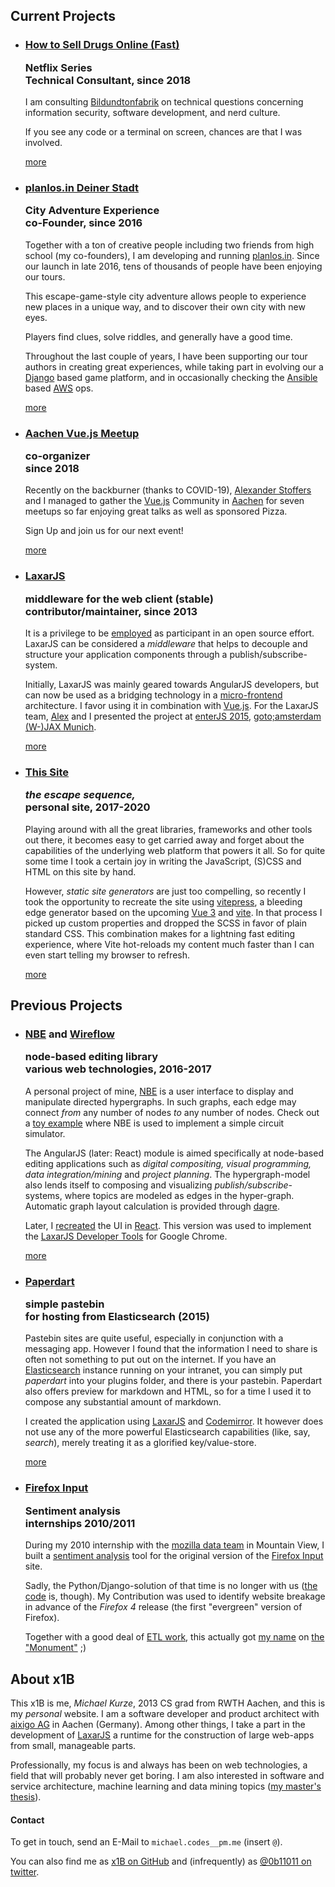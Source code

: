 
<section class="projects" id="projects">

## Current Projects

* ### [How to Sell Drugs Online (Fast)](https://www.netflix.com/de/title/80218448) <p class="sub-head">Netflix Series <br> Technical Consultant, since 2018 </p>

  I am consulting [Bildundtonfabrik](https://btf.de) on technical questions concerning information security, software development, and nerd culture.

  If you see any code or a terminal on screen, chances are that I
  was involved.

  [more](https://www.netflix.com/de/title/80218448)


* ### [planlos.in Deiner Stadt](https://www.planlos.in) <p class="sub-head">City Adventure Experience<br> co-Founder, since 2016</p>

  Together with a ton of creative people including two friends from high school (my co-founders),
  I am developing and running [planlos.in](https://www.planlos.in).
  Since our launch in late 2016, tens of thousands of people have been enjoying our tours.

  This escape-game-style city adventure allows people
  to experience new places in a unique way, and to discover their
  own city with new eyes.

  Players find clues, solve riddles, and generally have a good time.

  Throughout the last couple of years,
  I have been supporting our tour authors in creating great experiences,
  while taking part in evolving our a [Django](https://docs.djangoproject.com) based game platform,
  and in occasionally checking the [Ansible](https://docs.ansible.com/) based [AWS](https://aws.amazon.com/) ops.

  [more](https://www.planlos.in)


* ### [Aachen Vue.js Meetup](https://www.meetup.com/aachen-vue-js-meetup/) <p class="sub-head">co-organizer<br>since 2018</p>

  Recently on the backburner (thanks to COVID-19),
  [Alexander Stoffers](https://next-audit.de/) and I managed to gather the [Vue.js](https://vuejs.org/)
  Community in [Aachen](https://en.wikipedia.org/wiki/Aachen) for seven meetups so far
  enjoying great talks as well as sponsored Pizza.

  Sign Up and join us for our next event!

  [more](https://www.meetup.com/aachen-vue-js-meetup/)


* ### [LaxarJS](http://laxarjs.org) <p class="sub-head">middleware for the web client (stable)<br> contributor/maintainer, since 2013</p>

  It is a privilege to be [employed](http://www.aixigo.de) as participant in an open source effort.
  LaxarJS can be considered a _middleware_ that helps to decouple and structure your application components
  through a publish/subscribe-system.

  Initially, LaxarJS was mainly geared towards AngularJS developers,
  but can now be used as a bridging technology in a
  [micro-frontend](https://martinfowler.com/articles/micro-frontends.html) architecture.
  I favor using it in combination with [Vue.js](https://vuejs.org).
  For the LaxarJS team, [Alex](https://twitter.com/alex3683) and I presented the project at
  [enterJS 2015](http://www.enterjs.de/abstracts/#laxarjs),
  [goto;amsterdam](http://gotocon.com/amsterdam-2016/presentations/show_presentation.jsp?oid=7800)
  [(W-)JAX Munich](https://jaxenter.de/ein-wenig-streiterei-auf-kindergartenniveau-wird-es-zwischen-java-und-javascript-verfechtern-wohl-immer-geben-34846).

  [more](http://laxarjs.org)


* ### [This Site](#top) <p class="sub-head">_the escape sequence,_<br /> personal site, 2017-2020</p>

  Playing around with all the great libraries, frameworks and other tools out there, it becomes easy to get carried away and forget about the capabilities of the underlying web platform that powers it all.
  So for quite some time I took a certain joy in writing the JavaScript, (S)CSS and HTML on this site by hand.

  However, _static site generators_ are just too compelling,
  so recently I took the opportunity to recreate the site using [vitepress](https://github.com/vuejs/vitepress),
  a bleeding edge generator based on the upcoming [Vue 3](https://v3.vuejs.org/) and [vite](https://github.com/vitejs/vite).
  In that process I picked up custom properties and dropped the SCSS in favor of plain standard CSS.
  This combination makes for a lightning fast editing experience, where Vite hot-reloads my content much faster than I
  can even start telling my browser to refresh.

  [more](https://github.com/x1B/x1b.github.io/)


## Previous Projects

* ### [NBE](https://github.com/x1B/nbe) and [Wireflow](https://github.com/x1B/wireflow) <p class="sub-head">node-based editing library<br> various web technologies, 2016-2017</p>

  A personal project of mine, [NBE](https://github.com/x1B/nbe) is a user interface to display and manipulate directed hypergraphs.
  In such graphs, each edge may connect _from_ any number of nodes _to_ any number of nodes.
  Check out a [toy example](/projects/nbe/examples/logic/) where NBE is used to implement a simple circuit simulator.

  The AngularJS (later: React) module is aimed specifically at node-based editing applications such as
  _digital compositing, visual programming, data integration/mining_ and _project planning_.
  The hypergraph-model also lends itself to composing and visualizing _publish/subscribe_-systems,
  where topics are modeled as edges in the hyper-graph.
  Automatic graph layout calculation is provided through [dagre](https://github.com/cpettitt/dagre).

  Later, I <a href="https://github.com/x1B/wireflow">recreated</a> the UI in <a href="https://reactjs.org/">React</a>.
  This version was used to implement the [LaxarJS Developer Tools](https://chrome.google.com/webstore/detail/laxarjs-developer-tools/leidhppnemgdhcjfagmjdkfjpejibinp) for Google Chrome.

  [more](https://github.com/x1B/nbe)


* ### [Paperdart](https://github.com/x1B/paperdart) <p class="sub-head">simple pastebin<br> for hosting from Elasticsearch (2015)</p>

  Pastebin sites are quite useful, especially in conjunction with a messaging app.
  However I found that the information I need to share is often not something to put out on the internet.
  If you have an [Elasticsearch](https://www.elastic.co/elasticsearch/) instance running on your intranet,
  you can simply put _paperdart_ into your plugins folder, and there is your pastebin.
  Paperdart also offers preview for markdown and HTML,
  so for a time I used it to compose any substantial amount of markdown.

  I created the application using [LaxarJS](http://laxarjs.org) and [Codemirror](http://codemirror.net).
  It however does not use any of the more powerful Elasticsearch capabilities (like, say, _search_),
  merely treating it as a glorified key/value-store.

  [more](https://github.com/x1B/paperdart)


* ### [Firefox Input](https://input.mozilla.org) <p class="sub-head">Sentiment analysis<br> internships 2010/2011</p>

  During my 2010 internship with the
  [mozilla data team](https://blog.mozilla.org/data) in Mountain View,
  I built a [sentiment analysis](https://en.wikipedia.org/wiki/Sentiment_analysis)
  tool for the original version of the [Firefox Input](http://input.mozilla.org)
  site.

  Sadly, the Python/Django-solution of that time is no longer with us
  ([the code](https://github.com/mozilla/input.mozilla.org/commit/2864110dd2b1375924021e75fe1f7e62050a491a) is, though).
  My Contribution was used to identify website breakage in advance of the _Firefox 4_ release (the first "evergreen" version of Firefox).

  Together with a good deal of
  [ETL work](https://en.wikipedia.org/wiki/Extract,_transform,_load),
  this actually got
  [my name](https://kyoshino.github.io/mozument-finder/#Michael%20Kurze) on
  [the "Monument"](https://wiki.mozilla.org/Monument) ;)

</section>

<section class="x1B" id="x1B">

## About x1B

This x1B is me, _Michael Kurze_, 2013 CS grad from RWTH Aachen,
and this is my _personal_ website.
I am a software developer and product architect with [aixigo AG](http://www.aixigo.de/) in Aachen (Germany).
Among other things, I take a part in the development of [LaxarJS](http://www.laxarjs.org) a runtime for the construction of large web-apps from small, manageable parts.

Professionally, my focus is and always has been on web technologies,
a field that will probably never get boring.
I am also interested in software and service architecture,
machine learning and data mining topics ([my master's thesis](https://www.researchgate.net/publication/271436091_Adaptive_Model_Tree_for_Streaming_Data)).

#### Contact

To get in touch, send an E-Mail to `michael.codes__pm.me` (insert `@`).

You can also find me as [x1B on GitHub](https://github.com/x1B)
and (infrequently) as [@0b11011 on twitter](https://twitter.com/0b11011).

</section>
